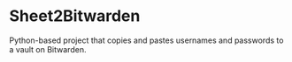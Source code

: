 # Sheet2Bitwarden
Python-based project that copies and pastes usernames and passwords to a vault on Bitwarden. 
